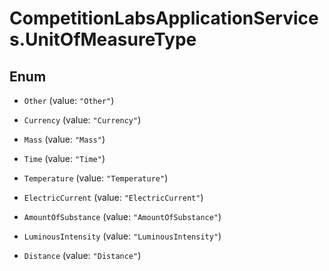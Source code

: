 # CompetitionLabsApplicationServices.UnitOfMeasureType

## Enum


* `Other` (value: `"Other"`)

* `Currency` (value: `"Currency"`)

* `Mass` (value: `"Mass"`)

* `Time` (value: `"Time"`)

* `Temperature` (value: `"Temperature"`)

* `ElectricCurrent` (value: `"ElectricCurrent"`)

* `AmountOfSubstance` (value: `"AmountOfSubstance"`)

* `LuminousIntensity` (value: `"LuminousIntensity"`)

* `Distance` (value: `"Distance"`)


